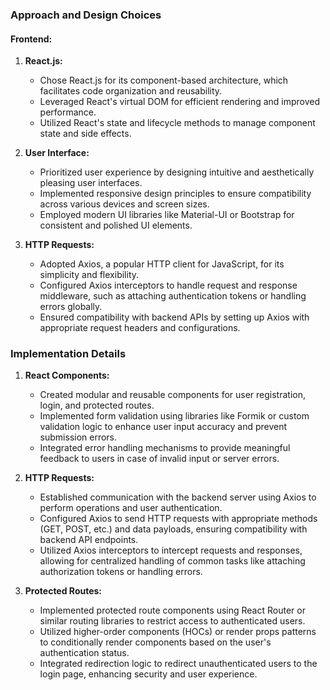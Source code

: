 ### Approach and Design Choices

#### Frontend:

1. **React.js:**
   - Chose React.js for its component-based architecture, which facilitates code organization and reusability.
   - Leveraged React's virtual DOM for efficient rendering and improved performance.
   - Utilized React's state and lifecycle methods to manage component state and side effects.

2. **User Interface:**
   - Prioritized user experience by designing intuitive and aesthetically pleasing user interfaces.
   - Implemented responsive design principles to ensure compatibility across various devices and screen sizes.
   - Employed modern UI libraries like Material-UI or Bootstrap for consistent and polished UI elements.

3. **HTTP Requests:**
   - Adopted Axios, a popular HTTP client for JavaScript, for its simplicity and flexibility.
   - Configured Axios interceptors to handle request and response middleware, such as attaching authentication tokens or handling errors globally.
   - Ensured compatibility with backend APIs by setting up Axios with appropriate request headers and configurations.

### Implementation Details

1. **React Components:**
   - Created modular and reusable components for user registration, login, and protected routes.
   - Implemented form validation using libraries like Formik or custom validation logic to enhance user input accuracy and prevent submission errors.
   - Integrated error handling mechanisms to provide meaningful feedback to users in case of invalid input or server errors.

2. **HTTP Requests:**
   - Established communication with the backend server using Axios to perform operations and user authentication.
   - Configured Axios to send HTTP requests with appropriate methods (GET, POST, etc.) and data payloads, ensuring compatibility with backend API endpoints.
   - Utilized Axios interceptors to intercept requests and responses, allowing for centralized handling of common tasks like attaching authorization tokens or handling errors.

3. **Protected Routes:**
   - Implemented protected route components using React Router or similar routing libraries to restrict access to authenticated users.
   - Utilized higher-order components (HOCs) or render props patterns to conditionally render components based on the user's authentication status.
   - Integrated redirection logic to redirect unauthenticated users to the login page, enhancing security and user experience.
